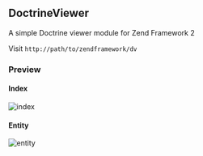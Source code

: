 ## DoctrineViewer

A simple Doctrine viewer module for Zend Framework 2

Visit `http://path/to/zendframework/dv`

### Preview

#### Index

![index](https://raw.github.com/atans/DoctrineViewer/master/docs/index.jpg)

#### Entity

![entity](https://raw.github.com/atans/DoctrineViewer/master/docs/entity.jpg)